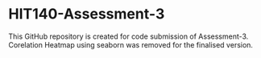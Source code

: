 # HIT140-Assessment-3
This GitHub repository is created for code submission of Assessment-3.
Corelation Heatmap using seaborn was removed for the finalised version.
